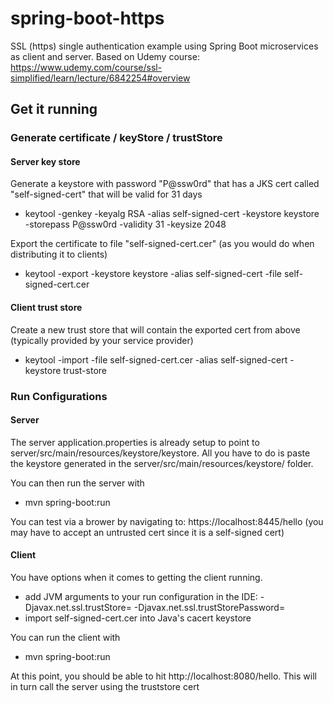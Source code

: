 # spring-boot-https
SSL (https) single authentication example using Spring Boot microservices as client and server.
Based on Udemy course: https://www.udemy.com/course/ssl-simplified/learn/lecture/6842254#overview

## Get it running
### Generate certificate / keyStore / trustStore
#### Server key store
Generate a keystore with password "P@ssw0rd" that has a JKS cert called "self-signed-cert" that will be valid for 31 days 
* keytool -genkey -keyalg RSA -alias self-signed-cert -keystore keystore -storepass P@ssw0rd -validity 31 -keysize 2048

Export the certificate to file "self-signed-cert.cer" (as you would do when distributing it to clients)
* keytool -export -keystore keystore -alias self-signed-cert -file self-signed-cert.cer

#### Client trust store
Create a new trust store that will contain the exported cert from above (typically provided by your service provider)
* keytool -import -file self-signed-cert.cer -alias self-signed-cert -keystore trust-store

### Run Configurations
#### Server
The server application.properties is already setup to point to server/src/main/resources/keystore/keystore. All you have to do is paste the keystore generated in the server/src/main/resources/keystore/ folder.

You can then run the server with 
* mvn spring-boot:run

You can test via a brower by navigating to: https://localhost:8445/hello (you may have to accept an untrusted cert since it is a self-signed cert)

#### Client
You have options when it comes to getting the client running. 
* add JVM arguments to your run configuration in the IDE: -Djavax.net.ssl.trustStore=<pathToYourTrustStore> -Djavax.net.ssl.trustStorePassword=<yourTrustStorePassword>
* import self-signed-cert.cer into Java's cacert keystore	

You can run the client with
* mvn spring-boot:run

At this point, you should be able to hit http://localhost:8080/hello. This will in turn call the server using the truststore cert